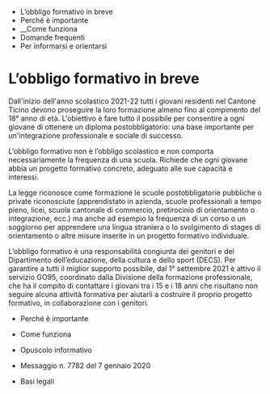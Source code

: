   * L’obbligo formativo in breve
  * Perché è importante
  *  __Come funziona
  * Domande frequenti
  * Per informarsi e orientarsi

#  L’obbligo formativo in breve

Dall'inizio dell'anno scolastico 2021-22 tutti i giovani residenti nel Cantone
Ticino devono proseguire la loro formazione almeno fino al compimento del 18°
anno di età. L'obiettivo è fare tutto il possibile per consentire a ogni
giovane di ottenere un diploma postobbligatorio: una base importante per
un'integrazione professionale e sociale di successo.

L’obbligo formativo non è l’obbligo scolastico e non comporta necessariamente
la frequenza di una scuola. Richiede che ogni giovane abbia un progetto
formativo concreto, adeguato alle sue capacità e interessi.

La legge riconosce come formazione le scuole postobbligatorie pubbliche o
private riconosciute (apprendistato in azienda, scuole professionali a tempo
pieno, licei, scuola cantonale di commercio, pretirocinio di orientamento o
integrazione, ecc.) ma anche ad esempio la frequenza di un corso o un
soggiorno per apprendere una lingua straniera o lo svolgimento di stages di
orientamento o altre misure inserite in un progetto formativo individuale.

L’obbligo formativo è una responsabilità congiunta dei genitori e del
Dipartimento dell’educazione, della cultura e dello sport (DECS). Per
garantire a tutti il miglior supporto possibile, dal 1° settembre 2021 è
attivo il servizio GO95, coordinato dalla Divisione della formazione
professionale, che ha il compito di contattare i giovani tra i 15 e i 18 anni
che risultano non seguire alcuna attività formativa per aiutarli a costruire
il proprio progetto formativo, in collaborazione con i genitori.

  * Perché è importante
  * Come funziona

  * Opuscolo informativo
  * Messaggio n. 7782 del 7 gennaio 2020
  * Basi legali

